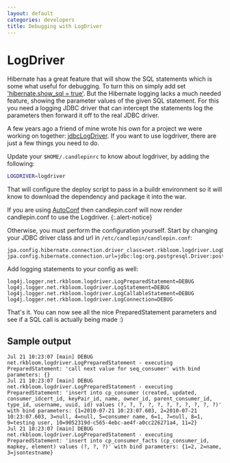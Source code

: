 ```yaml
---
layout: default
categories: developers
title: Debugging with LogDriver
---
```

# LogDriver
Hibernate has a great feature that will show the SQL statements which is some
what useful for debugging. To turn this on simply add set ['hibernate.show_sql
= true'](https://forum.hibernate.org/viewtopic.php?p=2401574). But the
Hibernate logging lacks a much needed feature, showing the parameter values of
the given SQL statement.  For this you need a logging JDBC driver that can
intercept the statements log the parameters then forward it off to the real
JDBC driver.

A few years ago a friend of mine wrote his own for a project we were working on
together: [jdbcLogDriver](http://sourceforge.net/projects/jdbclogdriver/). If
you want to use logdriver, there are just a few things you need to do.

Update your `$HOME/.candlepinrc` to know about logdriver, by adding the following:

```bash
LOGDRIVER=logdriver
```

That will configure the deploy script to pass in a buildr environment so it will know to
download the dependency and package it into the war.

If you are using [AutoConf](auto_conf.html) then candlepin.conf will now render candlepin.conf
to use the Logdriver.
{:.alert-notice}

Otherwise, you must perform the configuration yourself.  Start by changing your
JDBC driver class and url in `/etc/candlepin/candlepin.conf`:

```properties
jpa.config.hibernate.connection.driver_class=net.rkbloom.logdriver.LogDriver
jpa.config.hibernate.connection.url=jdbc:log:org.postgresql.Driver:postgresql:candlepin
```

Add logging statements to your config as well:

```properties
log4j.logger.net.rkbloom.logdriver.LogPreparedStatement=DEBUG
log4j.logger.net.rkbloom.logdriver.LogStatement=DEBUG
log4j.logger.net.rkbloom.logdriver.LogCallableStatement=DEBUG
log4j.logger.net.rkbloom.logdriver.LogConnection=DEBUG
```

That's it. You can now see all the nice PreparedStatement parameters
and see if a SQL call is actually being made :)

## Sample output
```
Jul 21 10:23:07 [main] DEBUG net.rkbloom.logdriver.LogPreparedStatement - executing PreparedStatement: 'call next value for seq_consumer' with bind parameters: {}
Jul 21 10:23:07 [main] DEBUG net.rkbloom.logdriver.LogPreparedStatement - executing PreparedStatement: 'insert into cp_consumer (created, updated, consumer_idcert_id, keyPair_id, name, owner_id, parent_consumer_id, type_id, username, uuid, id) values (?, ?, ?, ?, ?, ?, ?, ?, ?, ?, ?)' with bind parameters: {1=2010-07-21 10:23:07.603, 2=2010-07-21 10:23:07.603, 3=null, 4=null, 5=consumer name, 6=1, 7=null, 8=1, 9=testing user, 10=9052319d-c565-4ebc-ae4f-a0cc226271a4, 11=2}
Jul 21 10:23:07 [main] DEBUG net.rkbloom.logdriver.LogPreparedStatement - executing PreparedStatement: 'insert into cp_consumer_facts (cp_consumer_id, mapkey, element) values (?, ?, ?)' with bind parameters: {1=2, 2=name, 3=jsontestname}
```
